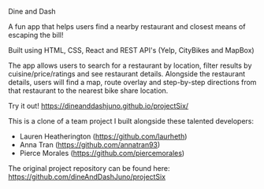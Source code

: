 Dine and Dash

A fun app that helps users find a nearby restaurant and closest means of escaping the bill!

Built using HTML, CSS, React and REST API's (Yelp, CityBikes and MapBox)

The app allows users to search for a restaurant by location, filter results by cuisine/price/ratings and see restaurant details. Alongside the restaurant details, users will find a map, route overlay and step-by-step directions from that restaurant to the nearest bike share location.

Try it out! https://dineanddashjuno.github.io/projectSix/



This is a clone of a team project I built alongside these talented developers: 
  - Lauren Heatherington (https://github.com/laurheth)
  - Anna Tran (https://github.com/annatran93)
  - Pierce Morales (https://github.com/piercemorales)
  
The original project repository can be found here: https://github.com/dineAndDashJuno/projectSix
